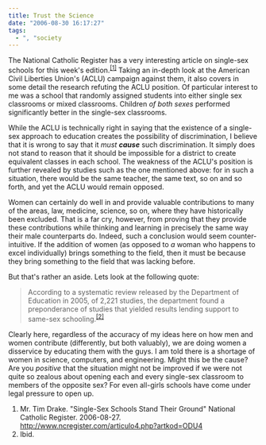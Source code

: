 ```yaml
---
title: Trust the Science
date: "2006-08-30 16:17:27"
tags:
  - ", "society
---
```

The National Catholic Register has a very interesting article on single-sex schools for this week's edition.<sup><a href="http://www.ncregister.com/articulo4.php?artkod=ODU4" >[1]</a></sup>  Taking an in-depth look at the American Civil Liberties Union's (ACLU) campaign against them, it also covers in some detail the research refuting the ACLU position.  Of particular interest to me was a school that randomly assigned students into either single sex classrooms or mixed classrooms.  Children <span style="font-style: italic;">of both sexes</span> performed significantly better in the single-sex classrooms.

While the ACLU is technically right in saying that the existence of a single-sex approach to education creates the possibility of discrimination, I believe that it is wrong to say that it <em>must</em> <em><strong>cause</strong></em> such discrimination.  It simply does not stand to reason that it should be impossible for a district to create equivalent classes in each school.  The weakness of the ACLU's position is further revealed by studies such as the one mentioned above:  for in such a situation, there would be the same teacher, the same text, so on and so forth, and yet the ACLU would remain opposed.

Women can certainly do well in and provide valuable contributions to many of the areas, law, medicine, science, so on, where they have historically been excluded.  That is a far cry, however, from proving that they provide these contributions while thinking and learning in precisely the same way their male counterparts do.  Indeed, such a conclusion would seem counter-intuitive.  If the addition of women (as opposed to _a_ woman who happens to excel individually) brings something to the field, then it must be because they bring something to the field that was lacking before.  

But that's rather an aside.  Lets look at the following quote:

<blockquote>According to a systematic review released by the Department of Education in 2005, of 2,221 studies, the department found a preponderance of studies that yielded results lending support to same-sex schooling.<sup><a href="http://www.ncregister.com/articulo4.php?artkod=ODU4" >[2]</a></sup>
</blockquote>

Clearly here, regardless of the accuracy of my ideas here on how men and women contribute (differently, but both valuably), we are doing women a disservice by educating them with the guys.  I am told there is a shortage of women in  science, computers, and engineering.  Might this be the cause?  Are you <span style="font-style: italic;">positive</span> that the situation might not be improved if we were not quite so zealous about opening each and every single-sex classroom to members of the opposite sex?  For even all-girls schools have come under legal pressure to open up.

<div class="postrefs">
<ol>
<li>Mr. Tim Drake.  "Single-Sex Schools Stand Their Ground"  National Catholic Register.  2006-08-27.  <a href="http://www.ncregister.com/articulo4.php?artkod=ODU4" >http://www.ncregister.com/articulo4.php?artkod=ODU4</a></li>
<li>Ibid.</li>
</ol>
</div>

